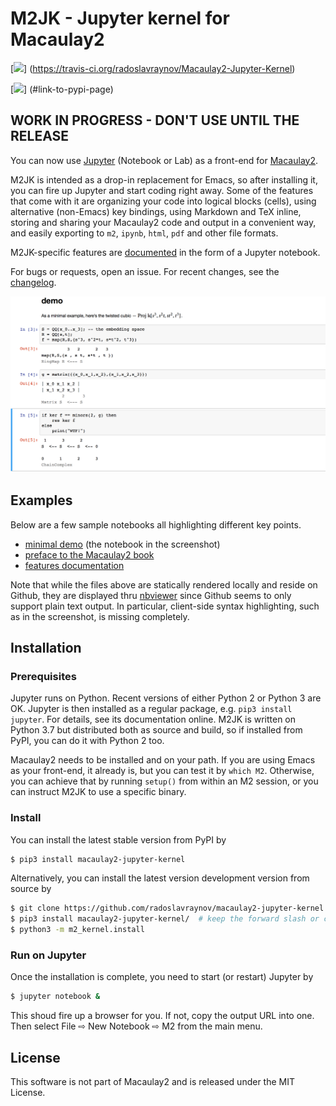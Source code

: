 # M2JK - Jupyter kernel for Macaulay2

[![](https://img.shields.io/travis/radoslavraynov/Macaulay2-Jupyter-Kernel.svg?style=flat-square)]
(https://travis-ci.org/radoslavraynov/Macaulay2-Jupyter-Kernel)
<!-- [![](https://img.shields.io/badge/version-0.2.0-blue.svg?style=flat-square)](#) -->
[![](https://img.shields.io/pypi/v/macaulay2_jupyter_kernel.svg?style=flat-square)]
(#link-to-pypi-page)

## WORK IN PROGRESS - DON'T USE UNTIL THE RELEASE

You can now use [Jupyter](http://www.jupyter.org) (Notebook or Lab) as a front-end for [Macaulay2](http://faculty.math.illinois.edu/Macaulay2/).

M2JK is intended as a drop-in replacement for Emacs, so after installing it,
you can fire up Jupyter and start coding right away.
Some of the features that come with it are
organizing your code into logical blocks (cells),
using alternative (non-Emacs) key bindings,
using Markdown and TeX inline,
storing and sharing your Macaulay2 code and output in a convenient way,
and easily exporting to `m2`, `ipynb`, `html`, `pdf` and other file formats.

M2JK-specific features are [documented](#) in the form of a Jupyter notebook.

For bugs or requests, open an issue.
For recent changes, see the [changelog](CHANGELOG.md).

![](/demo/screenshot.png?raw=true)

## Examples

Below are a few sample notebooks all highlighting different key points.

* [minimal demo](https://nbviewer.jupyter.org/github/radoslavraynov/Macaulay2-Jupyter-Kernel/blob/master/demo/minimal.ipynb) (the notebook in the screenshot)
* [preface to the Macaulay2 book](https://nbviewer.jupyter.org/github/radoslavraynov/Macaulay2-Jupyter-Kernel/blob/master/demo/p1m2book.ipynb)
* [features documentation](https://nbviewer.jupyter.org/github/radoslavraynov/Macaulay2-Jupyter-Kernel/blob/master/demo/newstyle.ipynb)

Note that while the files above are statically rendered locally
and reside on Github,
they are displayed thru [nbviewer](#)
since Github seems to only support plain text output.
In particular, client-side syntax highlighting, such as in the screenshot,
is missing completely.

## Installation

### Prerequisites

Jupyter runs on Python. Recent versions of either Python 2 or Python 3 are OK.
Jupyter is then installed as a regular package, e.g. `pip3 install jupyter`.
For details, see its documentation online.
M2JK is written on Python 3.7 but distributed both as source and build,
so if installed from PyPI, you can do it with Python 2 too.

Macaulay2 needs to be installed and on your path.
If you are using Emacs as your front-end, it already is, but you can test it by `which M2`.
Otherwise, you can achieve that by running `setup()` from within an M2 session,
or you can instruct M2JK to use a specific binary.

### Install

You can install the latest stable version from PyPI by

```bash
$ pip3 install macaulay2-jupyter-kernel
```

Alternatively, you can install the latest version development version from source by

```bash
$ git clone https://github.com/radoslavraynov/macaulay2-jupyter-kernel.git
$ pip3 install macaulay2-jupyter-kernel/  # keep the forward slash or cd into the directory 
$ python3 -m m2_kernel.install
```

### Run on Jupyter

Once the installation is complete, you need to start (or restart) Jupyter by

```bash
$ jupyter notebook &
```

This shoud fire up a browser for you. If not, copy the output URL into one.
Then select File ⇨ New Notebook ⇨ M2 from the main menu.

## License

This software is not part of Macaulay2 and is released under the MIT License.
